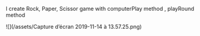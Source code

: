 I create Rock, Paper, Scissor game
with computerPlay method , playRound method

![](/assets/Capture d’écran 2019-11-14 à 13.57.25.png)
